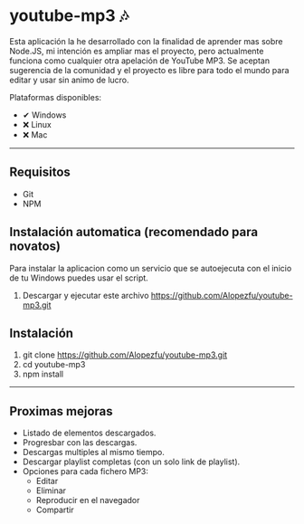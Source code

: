﻿# youtube-mp3 🎶

Esta aplicación la he desarrollado con la finalidad de aprender mas sobre Node.JS, mi intención es ampliar mas el proyecto, pero actualmente funciona como cualquier otra apelación de YouTube MP3. Se aceptan sugerencia de la comunidad y el proyecto es libre para todo el mundo para editar y usar sin animo de lucro.

Plataformas disponibles: 

 - ✔  Windows
 - ❌ Linux
 - ❌ Mac

---
## Requisitos
- Git
- NPM

## Instalación automatica (recomendado para novatos)
Para instalar la aplicacion como un servicio que se autoejecuta con el inicio de tu Windows puedes usar el script.
1. Descargar y ejecutar este archivo https://github.com/Alopezfu/youtube-mp3.git

## Instalación
1. git clone https://github.com/Alopezfu/youtube-mp3.git
2. cd youtube-mp3
3. npm install

--- 
## Proximas mejoras
- Listado de elementos descargados.
- Progresbar con las descargas.
- Descargas multiples al mismo tiempo.
 - Descargar playlist completas (con un solo link de playlist).
- Opciones para cada fichero MP3:
  - Editar
  - Eliminar
  - Reproducir en el navegador
  - Compartir
